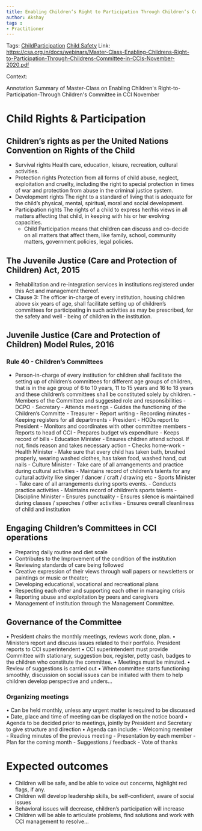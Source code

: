 ```yaml
---
title: Enabling Children’s Right to Participation Through Children’s Committees in CCIs
author: Akshay
tags :
- Practitioner
---
```

Tags: [ChildParticipation](ChildParticipation.md) [Child Safety](Roll%20Ups/Child%20Safety/Child%20Safety.md)
Link: https://csa.org.in/docs/webinars/Master-Class-Enabling-Childrens-Right-to-Participation-Through-Childrens-Committee-in-CCIs-November-2020.pdf

Context:

Annotation Summary of Master-Class on Enabling Children's Right-to-Participation-Through Children's Committee in CCI November

# Child Rights & Participation

## Children’s rights as per the United Nations Convention on Rights of the Child 
- Survival rights Health care, education, leisure, recreation, cultural activities.
- Protection rights Protection from all forms of child abuse, neglect, exploitation and cruelty, including the right to special protection in times of war and protection from abuse in the criminal justice system.
- Development rights The right to a standard of living that is adequate for the child’s physical, mental, spiritual, moral and social development.
- Participation rights The rights of a child to express her/his views in all matters affecting that child, in keeping with his or her evolving capacities.
	- Child Participation means that children can discuss and co-decide on all matters that affect them, like family, school, community matters, government policies, legal policies.

## The Juvenile Justice (Care and Protection of Children) Act, 2015
- Rehabilitation and re-integration services in institutions registered under this Act and management thereof.
- Clause 3: The officer in-charge of every institution, housing children above six years of age, shall facilitate setting up of children’s committees for participating in such activities as may be prescribed, for the safety and well - being of children in the institution.

## Juvenile Justice (Care and Protection of Children) Model Rules, 2016

### Rule 40 - Children’s Committees
- Person-in-charge of every institution for children shall facilitate the setting up of children’s committees for different age groups of children, that is in the age group of 6 to 10 years, 11 to 15 years and 16 to 18 years and these children’s committees shall be constituted solely by children.
		- Members of the Committee and suggested role and responsibilities
			- DCPO
			- Secretary
				- Attends meetings
				- Guides the functioning of the Children’s Committe
		- Treasurer
			- Report writing
			- Recording minutes
			- Keeping registers for all departments
		- President
			- HODs report to President
			- Monitors and coordinates with other committee members
			- Reports to head of CCI
			- Prepares budget v/s expenditure
			- Keeps record of bills
		- Education Minister
			- Ensures children attend school. If not, finds reason and takes necessary action
			- Checks home-work
		- Health Minister
			- Make sure that every child has taken bath, brushed properly, wearing washed clothes, has taken food, washed hand, cut nails
		- Culture Minister
			- Take care of all arrangements and practice during cultural activities
			- Maintains record of children’s talents for any cultural activity like singer / dancer / craft / drawing etc
		- Sports Minister
			- Take care of all arrangements during sports events.
			- Conducts practice activities
			- Maintains record of children’s sports talents
		- Discipline Minister
		- Ensures punctuality
		- Ensures silence is maintained during classes / speeches / other activities
		- Ensures overall cleanliness of child and institution

## Engaging Children’s Committees in CCI operations

- Preparing daily routine and diet scale
- Contributes to the Improvement of the condition of the institution
- Reviewing standards of care being followed
- Creative expression of their views through wall papers or newsletters or paintings or music or theater;
- Developing educational, vocational and recreational plans
- Respecting each other and supporting each other in managing crisis
- Reporting abuse and exploitation by peers and caregivers
- Management of institution through the Management Committee.


## Governance of the Committee

• President chairs the monthly meetings, reviews work done, plan.
• Ministers report and discuss issues related to their portfolio. President reports to CCI superintendent
• CCI superintendent must provide Committee with stationary, suggestion box, register, petty cash, badges to the children who constitute the committee.
• Meetings must be minuted.
• Review of suggestions is carried out
• When committee starts functioning smoothly, discussion on social issues can be initiated with them to help children develop perspective and unders…

### Organizing meetings

• Can be held monthly, unless any urgent matter is required to be discussed
• Date, place and time of meeting can be displayed on the notice board
• Agenda to be decided prior to meetings, jointly by President and Secretary to give structure and direction
• Agenda can include:
	- Welcoming member
	- Reading minutes of the previous meeting
	- Presentation by each member
	- Plan for the coming month
	- Suggestions / feedback
	- Vote of thanks

# Expected outcomes

- Children will be safe, and be able to voice out concerns, highlight red flags, if any.
- Children will develop leadership skills, be self-confident, aware of social issues
- Behavioral issues will decrease, children’s participation will increase
- Children will be able to articulate problems, find solutions and work with CCI management to resolve…

